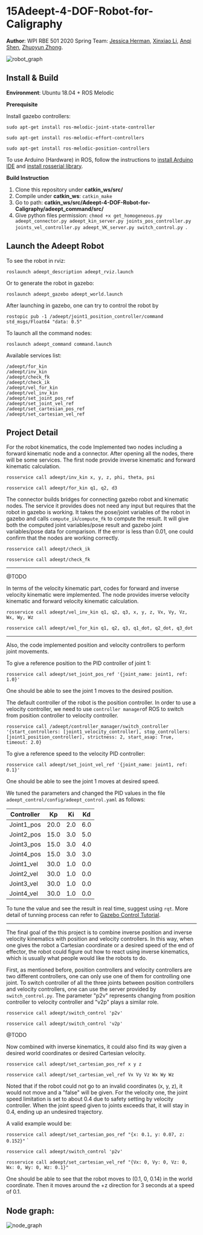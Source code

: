 # 15Adeept-4-DOF-Robot-for-Caligraphy

**Author**:  WPI RBE 501 2020 Spring Team: [Jessica  Herman](https://github.com/KatConroy57), [Xinxiao Li](https://github.com/thejose5), [Anqi Shen](https://github.com/joeyzhong90595), [Zhuoyun Zhong](https://github.com/joeyzhong90595).

![robot_graph](demo/robot.png)

## Install & Build

**Environment**: Ubuntu 18.04 + ROS Melodic

**Prerequisite**

Install gazebo controllers:

`sudo apt-get install ros-melodic-joint-state-controller`

`sudo apt-get install ros-melodic-effort-controllers`

`sudo apt-get install ros-melodic-position-controllers`

To use Arduino (Hardware) in ROS, follow the instructions to [install Arduino IDE](http://wiki.ros.org/rosserial_arduino/Tutorials/Arduino%20IDE%20Setup) and [install rosserial library](http://wiki.ros.org/rosserial_arduino/Tutorials/Arduino%20IDE%20Setup).

**Build Instruction**

1. Clone this repository under **catkin_ws/src/**
2. Compile under **catkin_ws**: `catkin_make`
3. Go to path: **catkin_ws/src/Adeept-4-DOF-Robot-for-Caligraphy/adeept_command/src/**
4. Give python files permission: `chmod +x get_homogeneous.py adeept_connector.py adeept_kin_server.py joints_pos_controller.py joints_vel_controller.py adeept_VK_server.py switch_control.py `.

## Launch the Adeept Robot

To see the robot in rviz:

`roslaunch adeept_description adeept_rviz.launch`

Or to generate the robot in gazebo:

`roslaunch adeept_gazebo adeept_world.launch`

After launching in gazebo, one can try to control the robot by

`rostopic pub -1 /adeept/joint1_position_controller/command std_msgs/Float64 "data: 0.5"`

To launch all the command nodes:

`roslaunch adeept_command command.launch`

Available services list:

```
/adeept/for_kin
/adeept/inv_kin
/adeept/check_fk
/adeept/check_ik
/adeept/vel_for_kin
/adeept/vel_inv_kin
/adeept/set_joint_pos_ref
/adeept/set_joint_vel_ref
/adeept/set_cartesian_pos_ref
/adeept/set_cartesian_vel_ref
```


## Project Detail

For the robot kinematics, the code Implemented two nodes including a forward kinematic node and a connector. After opening all the nodes, there will be some services. The first node provide inverse kinematic and forward kinematic calculation.

`rosservice call adeept/inv_kin x, y, z, phi, theta, psi` 

`rosservice call adeept/for_kin q1, q2, d3 `

The connector builds bridges for connecting gazebo robot and kinematic nodes. The service it provides does not need any input but requires that the robot in gazebo is working. It takes the pose/joint variables of the robot in gazebo and calls `compute_ik`/`compute_fk` to compute the result. It will give both the computed joint variables/pose result and gazebo joint variables/pose data for comparison. If the error is less than 0.01, one could confirm that the nodes are working correctly.

`rosservice call adeept/check_ik` 

`rosservice call adeept/check_fk` 

---

@TODO

In terms of the velocity kinematic part, codes for forward and inverse velocity kinematic were implemented. The node provides inverse velocity kinematic and forward velocity kinematic calculation.

`rosservice call adeept/vel_inv_kin q1, q2, q3, x, y, z, Vx, Vy, Vz, Wx, Wy, Wz` 

`rosservice call adeept/vel_for_kin q1, q2, q3, q1_dot, q2_dot, q3_dot`

---

Also, the code implemented position and velocity controllers to perform joint movements. 

To give a reference position to the PID controller of joint 1:

`rosservice call adeept/set_joint_pos_ref '{joint_name: joint1, ref: 1.0}'`  

One should be able to see the joint 1 moves to the desired position.

The default controller of the robot is the position controller. In order to use a velocity controller, we need to use `controller manager`of ROS to switch from position controller to velocity controller.

`rosservice call /adeept/controller_manager/switch_controller '{start_controllers: [joint1_velocity_controller], stop_controllers: [joint1_position_controller], strictness: 2, start_asap: True, timeout: 2.0}`

To give a reference speed to the velocity PID controller:

`rosservice call adeept/set_joint_vel_ref '{joint_name: joint1, ref: 0.1}'`  

One should be able to see the joint 1 moves at desired speed.

We tuned the parameters and changed the PID values in the file `adeept_control/config/adeept_control.yaml` as follows:

| Controller | Kp   | Ki   | Kd   |
| ---------- | ---- | ---- | ---- |
| Joint1_pos | 20.0 | 2.0  | 6.0  |
| Joint2_pos | 15.0 | 3.0  | 5.0  |
| Joint3_pos | 15.0 | 3.0  | 4.0  |
| Joint4_pos | 15.0 | 3.0  | 3.0  |
| Joint1_vel | 30.0 | 1.0  | 0.0  |
| Joint2_vel | 30.0 | 1.0  | 0.0  |
| Joint3_vel | 30.0 | 1.0  | 0.0  |
| Joint4_vel | 30.0 | 1.0  | 0.0  |

To tune the value and see the result in real time, suggest using `rqt`. More detail of tunning process can refer to [Gazebo Control Tutorial](http://gazebosim.org/tutorials?tut=ros_control).

---

The final goal of the this project is to combine inverse position and inverse velocity kinematics with position and velocity controllers. In this way, when one gives the robot a Cartesian coordinate or a desired speed of the end of effector, the robot could figure out how to react using inverse kinematics, which is usually what people would like the robots to do.

First, as mentioned before, position controllers and velocity controllers are two different controllers, one can only use one of them for controlling one joint. To switch controller of all the three joints between position controllers and velocity controllers, one can use the server provided by `switch_control.py`. The parameter "p2v" represents changing from position controller to velocity controller and "v2p" plays a similar role.

`rosservice call adeept/switch_control 'p2v'` 

`rosservice call adeept/switch_control 'v2p'` 

@TODO

Now combined with inverse kinematics, it could also find its way given a desired world coordinates or desired Cartesian velocity.

`rosservice call adeept/set_cartesian_pos_ref x y z` 

`rosservice call adeept/set_cartesian_vel_ref Vx Vy Vz Wx Wy Wz` 

Noted that if the robot could not go to an invalid coordinates (x, y, z), it would not move and a "false" will be given. For the velocity one, the joint speed limitation is set to about 0.4 due to safety setting by velocity controller. When the joint speed given to joints exceeds that, it will stay in 0.4, ending up an undesired trajectory.

A valid example would be:

`rosservice call adeept/set_cartesian_pos_ref "{x: 0.1, y: 0.07, z: 0.152}"` `

`rosservice call adeept/switch_control 'p2v'`

`rosservice call adeept/set_cartesian_vel_ref "{Vx: 0, Vy: 0, Vz: 0, Wx: 0, Wy: 0, Wz: 0.1}"`

One should be able to see that the robot moves to (0.1, 0, 0.14) in the world coordinate. Then it moves around the +z direction for 3 seconds at a speed of 0.1.

## Node graph:

![node_graph](demo/node_graph.png)
